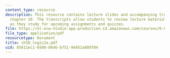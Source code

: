 ```yaml
---
content_type: resource
description: This resource contains lecture slides and accompanying transcripts for
  chapter 10. The transcripts allow students to review lecture material in detail
  as they study for upcoming assignments and quizzes.
file: https://ol-ocw-studio-app-production.s3.amazonaws.com/courses/6-034-artificial-intelligence-spring-2005/85611ec165000646b75194452a889704_ch10_logic2a.pdf
file_type: application/pdf
resourcetype: Document
title: ch10_logic2a.pdf
uid: 85611ec1-6500-0646-b751-94452a889704
---
```

